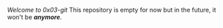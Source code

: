 *Welcome to 0x03-git*
    This repository is empty for now but in the future, it won't be **_anymore_**.
